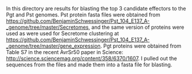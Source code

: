 In this directory are results for blasting the top 3 candidate effectors to the Pgt and Pst genomes. Pst protein fasta files were obtained from https://github.com/BenjaminSchwessinger/Pst_104_E137_A-_genome/tree/master/Secretomes, and the same version of proteins were used as were used for Secretome clustering at https://github.com/BenjaminSchwessinger/Pst_104_E137_A-_genome/tree/master/gene_expression. Pgt proteins were obtained from Table S7 in the recent AvrSr50 paper in Science: http://science.sciencemag.org/content/358/6370/1607. I pulled out the sequences from the files and made them into a fasta file for blasting.
